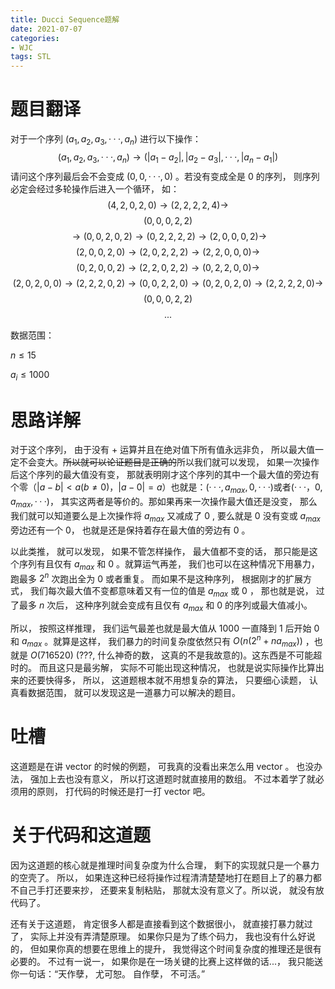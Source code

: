 ```yaml
---
title: Ducci Sequence题解
date: 2021-07-07
categories:
- WJC
tags: STL
---
```


# 题目翻译
对于一个序列 $(a_1, a_2, a_3, ···, a_n)$ 进行以下操作：
$$(a_1, a_2, a_3, ···, a_n)→(|a_1 − a_2 |, |a_2 − a_3 |, ···, |a_n − a_1 |)$$
请问这个序列最后会不会变成 $(0, 0, ···, 0)$ 。若没有变成全是 $0$ 的序列， 则序列必定会经过多轮操作后进入一个循环， 如：
$$(4, 2, 0, 2, 0) → (2, 2, 2, 2, 4) → $$
$$( 0, 0, 0, 2, 2)$$
$$ → (0, 0, 2, 0, 2) → (0, 2, 2, 2, 2) → (2, 0, 0, 0, 2) →$$
$$(2, 0, 0, 2, 0) → (2, 0, 2, 2, 2) → (2, 2, 0, 0, 0) → $$
$$(0, 2, 0, 0, 2) → (2, 2, 0, 2, 2) → (0, 2, 2, 0, 0) →$$
$$(2, 0, 2, 0, 0) → (2, 2, 2, 0, 2) → (0, 0, 2, 2, 0) → (0, 2, 0, 2, 0) → (2, 2, 2, 2, 0) → $$
$$( 0, 0, 0, 2, 2)$$
$$  ...$$


数据范围：

$n \leq 15$

$a_i \leq 1000$
# 思路详解
对于这个序列， 由于没有 $+$ 运算并且在绝对值下所有值永远非负， 所以最大值一定不会变大。~~所以就可以论证题目是正确的~~所以我们就可以发现， 如果一次操作后这个序列的最大值没有变， 那就表明刚才这个序列的其中一个最大值的旁边有个零（$|a - b| < a(b \neq 0)， |a - 0| = a$）也就是：$(···, a_{max}, 0, ···)$或者$(···， 0, a_{max}, ···)$， 其实这两者是等价的。那如果再来一次操作最大值还是没变， 那么我们就可以知道要么是上次操作将 $a_{max}$ 又减成了 $0$ , 要么就是 $0$ 没有变或 $a_{max}$ 旁边还有一个 $0$， 也就是还是保持着存在最大值的旁边有 $0$ 。

以此类推， 就可以发现， 如果不管怎样操作， 最大值都不变的话， 那只能是这个序列有且仅有 $a_{max}$ 和 $0$ 。就算运气再差， 我们也可以在这种情况下用暴力， 跑最多 $2^n$ 次跑出全为 $0$ 或者重复。 而如果不是这种序列， 根据刚才的扩展方式， 我们每次最大值不变都意味着又有一位的值是 $a_{max}$ 或 $0$ ， 那也就是说， 过了最多 $n$ 次后， 这种序列就会变成有且仅有 $a_{max}$ 和 $0$ 的序列或最大值减小。

所以， 按照这样推理， 我们运气最差也就是最大值从 $1000$ 一直降到 $1$ 后开始 $0$ 和 $a_{max}$ 。就算是这样， 我们暴力的时间复杂度依然只有 $O(n(2^n + na_{max}))$ ，也就是 $O(716520)$ (???, 什么神奇的数， 这真的不是我故意的)。这东西是不可能超时的。 而且这只是最劣解， 实际不可能出现这种情况， 也就是说实际操作比算出来的还要快得多， 所以， 这道题根本就不用想复杂的算法， 只要细心读题， 认真看数据范围， 就可以发现这是一道暴力可以解决的题目。

# 吐槽
这道题是在讲 vector 的时候的例题， 可我真的没看出来怎么用 vector 。 也没办法， 强加上去也没有意义， 所以打这道题时就直接用的数组。 不过本着学了就必须用的原则， 打代码的时候还是打一打 vector 吧。

# 关于代码和这道题
因为这道题的核心就是推理时间复杂度为什么合理， 剩下的实现就只是一个暴力的空壳了。 所以， 如果连这种已经将操作过程清清楚楚地打在题目上了的暴力都不自己手打还要来抄， 还要来复制粘贴， 那就太没有意义了。所以说， 就没有放代码了。

还有关于这道题， 肯定很多人都是直接看到这个数据很小， 就直接打暴力就过了， 实际上并没有弄清楚原理。 如果你只是为了练个码力， 我也没有什么好说的， 但如果你真的想要在思维上的提升， 我觉得这个时间复杂度的推理还是很有必要的。 不过有一说一， 如果你是在一场关键的比赛上这样做的话...， 我只能送你一句话：“天作孽， 尤可恕。 自作孽， 不可活。”
